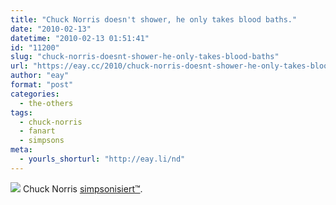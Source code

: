 ```yaml
---
title: "Chuck Norris doesn't shower, he only takes blood baths."
date: "2010-02-13"
datetime: "2010-02-13 01:51:41"
id: "11200"
slug: "chuck-norris-doesnt-shower-he-only-takes-blood-baths"
url: "https://eay.cc/2010/chuck-norris-doesnt-shower-he-only-takes-blood-baths/"
author: "eay"
format: "post"
categories:
  - the-others
tags:
  - chuck-norris
  - fanart
  - simpsons
meta:
  - yourls_shorturl: "http://eay.li/nd"
---
```


![](https://eay.cc/uploads/2010/chucksimpsonized.gif) Chuck Norris [simpsonisiert™](http://springfieldpunx.blogspot.com/2010/02/in-fight-between-batman-and-darth-vader.html).
